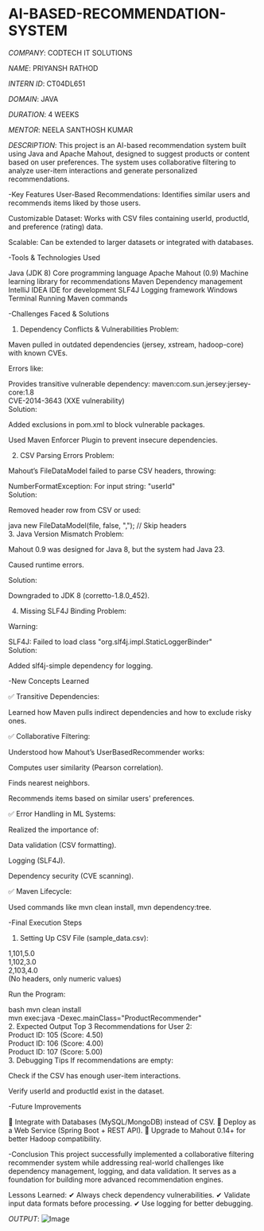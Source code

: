 # AI-BASED-RECOMMENDATION-SYSTEM

*COMPANY*: CODTECH IT SOLUTIONS

*NAME*: PRIYANSH RATHOD

*INTERN ID*: CT04DL651

*DOMAIN*: JAVA

*DURATION*: 4 WEEKS

*MENTOR*:  NEELA SANTHOSH KUMAR 

*DESCRIPTION*:
This project is an AI-based recommendation system built using Java and Apache Mahout, designed to suggest products or content based on user preferences. The system uses collaborative filtering to analyze user-item interactions and generate personalized recommendations.

-Key Features
User-Based Recommendations: Identifies similar users and recommends items liked by those users.

Customizable Dataset: Works with CSV files containing userId, productId, and preference (rating) data.

Scalable: Can be extended to larger datasets or integrated with databases.

-Tools & Technologies Used

Java (JDK 8)	Core programming language
Apache Mahout (0.9)	Machine learning library for recommendations
Maven	Dependency management
IntelliJ IDEA	IDE for development
SLF4J	Logging framework
Windows Terminal	Running Maven commands

-Challenges Faced & Solutions

1. Dependency Conflicts & Vulnerabilities
Problem:

Maven pulled in outdated dependencies (jersey, xstream, hadoop-core) with known CVEs.

Errors like:

Provides transitive vulnerable dependency: maven:com.sun.jersey:jersey-core:1.8  
CVE-2014-3643 (XXE vulnerability)  
Solution:

Added exclusions in pom.xml to block vulnerable packages.

Used Maven Enforcer Plugin to prevent insecure dependencies.

2. CSV Parsing Errors
Problem:

Mahout’s FileDataModel failed to parse CSV headers, throwing:

NumberFormatException: For input string: "userId"  
Solution:

Removed header row from CSV or used:

java
new FileDataModel(file, false, ","); // Skip headers  
3. Java Version Mismatch
Problem:

Mahout 0.9 was designed for Java 8, but the system had Java 23.

Caused runtime errors.

Solution:

Downgraded to JDK 8 (corretto-1.8.0_452).

4. Missing SLF4J Binding
Problem:

Warning:

SLF4J: Failed to load class "org.slf4j.impl.StaticLoggerBinder"  
Solution:

Added slf4j-simple dependency for logging.

-New Concepts Learned

✅ Transitive Dependencies:

Learned how Maven pulls indirect dependencies and how to exclude risky ones.

✅ Collaborative Filtering:

Understood how Mahout’s UserBasedRecommender works:

Computes user similarity (Pearson correlation).

Finds nearest neighbors.

Recommends items based on similar users' preferences.

✅ Error Handling in ML Systems:

Realized the importance of:

Data validation (CSV formatting).

Logging (SLF4J).

Dependency security (CVE scanning).

✅ Maven Lifecycle:

Used commands like mvn clean install, mvn dependency:tree.

-Final Execution Steps

1. Setting Up
CSV File (sample_data.csv):

1,101,5.0  
1,102,3.0  
2,103,4.0  
(No headers, only numeric values)

Run the Program:

bash
mvn clean install  
mvn exec:java -Dexec.mainClass="ProductRecommender"  
2. Expected Output
Top 3 Recommendations for User 2:  
Product ID: 105 (Score: 4.50)  
Product ID: 106 (Score: 4.00)  
Product ID: 107 (Score: 5.00)  
3. Debugging Tips
If recommendations are empty:

Check if the CSV has enough user-item interactions.

Verify userId and productId exist in the dataset.

-Future Improvements

🔹 Integrate with Databases (MySQL/MongoDB) instead of CSV.
🔹 Deploy as a Web Service (Spring Boot + REST API).
🔹 Upgrade to Mahout 0.14+ for better Hadoop compatibility.

-Conclusion
This project successfully implemented a collaborative filtering recommender system while addressing real-world challenges like dependency management, logging, and data validation. It serves as a foundation for building more advanced recommendation engines.

Lessons Learned:
✔ Always check dependency vulnerabilities.
✔ Validate input data formats before processing.
✔ Use logging for better debugging.

*OUTPUT*:
![Image](https://github.com/user-attachments/assets/156a009a-3655-4be5-aa99-a83422e6c10c)
